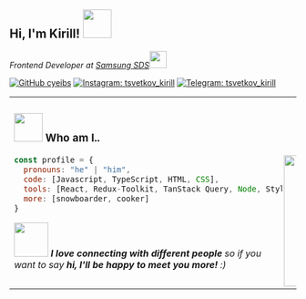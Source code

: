 <h2> Hi, I'm Kirill! <img src="https://media.giphy.com/media/H1jSPXCJmo8AZi3gdP/giphy.gif" width="50"></h2>
<p><em>Frontend Developer at <a href="https://www.samsungsds.com/eu/ai-rpa/brity-rpa.html">Samsung SDS</a><img src="https://media.giphy.com/media/Wp6BRn60B4jaUwW2eK/giphy.gif" width="30">
</em></p>


<!-- [![Linkedin: tvsetkov_kirill](https://img.shields.io/badge/-tsvetkov_kirill-blue?style=flat-square&logo=Linkedin&logoColor=white&link=https://www.linkedin.com/in/tvsetkov_kirill/)](https://www.linkedin.com/in/tsvetkov_kirill/) -->
[![GitHub cyeibs](https://img.shields.io/badge/GitHub-cyeibs-informational)](https://github.com/cyeibs)
[![Instagram: tsvetkov_kirill](https://img.shields.io/badge/instagram-tsvetkov__kirill-blueviolet)](https://www.instagram.com/tsvetkov_kirill/)
[![Telegram: tsvetkov_kirill](https://img.shields.io/badge/telegram-tsvetkov__kirill-blue)](https://t.me/tsvetkov_kirill)

<table>
<tr>
<td>
  


### <img src="https://media.giphy.com/media/l4FGI8GoTL7N4DsyI/giphy.gif" width="50"> Who am I..  
<img align="right" src="https://images.squarespace-cdn.com/content/6306aaf3653fde34203ac5c0/1661384021169-RD0VIJ3H6MZ95GWAEFZZ/Gojo.gif?content-type=image%2Fgif" width="230">

```javascript
const profile = {
  pronouns: "he" | "him",
  code: [Javascript, TypeScript, HTML, CSS],
  tools: [React, Redux-Toolkit, TanStack Query, Node, Styled-Components, Material-UI],
  more: [snowboarder, cooker]
}
```


<img src="https://media.giphy.com/media/lq3d3sUI1C90SE9kaP/giphy.gif" width="60"> <em><b>I love connecting with different people</b> so if you want to say <b>hi, I'll be happy to meet you more!</b> :)</em>
